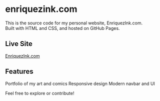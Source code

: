# enriquezink.com

This is the source code for my personal website, EnriquezInk.com.  
Built with HTML and CSS, and hosted on GitHub Pages.

## Live Site
[EnriquezInk.com](https://Ethanenriquez.github.io/enriquezink.com/)

## Features
  Portfolio of my art and comics
  Responsive design
  Modern navbar and UI

Feel free to explore or contribute!
